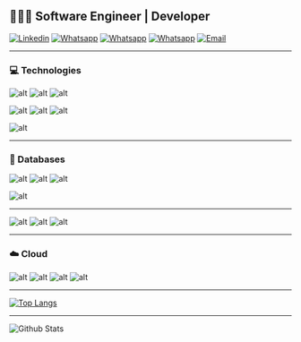 ## 👨🏻‍💻 Software Engineer | Developer

[![Linkedin](https://img.shields.io/badge/LinkedIn-0077B5?style=for-the-badge&logo=linkedin&logoColor=white)](https://linkedin.com/in/souluanf)
[![Whatsapp](https://img.shields.io/badge/WhatsApp-25D366?style=for-the-badge&logo=whatsapp&logoColor=white)](https://wa.me/5511954875270)
[![Whatsapp](https://img.shields.io/badge/Telegram-2CA5E0?style=for-the-badge&logo=telegram&logoColor=white)](https://t.me/souluanf)
[![Whatsapp](https://img.shields.io/badge/WebSite-FB542B?style=for-the-badge&logo=brave&logoColor=white)](https://luanfernandes.dev)
[![Email](https://img.shields.io/badge/Email-005FF9?style=for-the-badge&logo=mail.Ru&logoColor=white)](mailto:hello@luanfernandes.dev)

---
### 💻  Technologies
![alt](https://img.shields.io/badge/Java-ED8B00?style=for-the-badge&logo=java&logoColor=white)
![alt](https://img.shields.io/badge/Spring-6DB33F?style=for-the-badge&logo=spring&logoColor=white)
![alt](https://img.shields.io/badge/Quarkus-4695EB?style=for-the-badge&logo=quarkus&logoColor=white)

![alt](https://img.shields.io/badge/Python-3776AB?style=for-the-badge&logo=python&logoColor=white)
![alt](https://img.shields.io/badge/Django-092E20?style=for-the-badge&logo=django&logoColor=white)
![alt](https://img.shields.io/badge/Fast_Api-009688?style=for-the-badge&logo=fastapi&logoColor=white)

![alt](https://img.shields.io/badge/Go-00ADD8?style=for-the-badge&logo=go&logoColor=white)


---
### 💾   Databases

![alt](https://img.shields.io/badge/PostgreSQL-316192?style=for-the-badge&logo=postgresql&logoColor=white)
![alt](https://img.shields.io/badge/MySQL-00000F?style=for-the-badge&logo=mysql&logoColor=white)
![alt](https://img.shields.io/badge/Microsoft_SQL_Server-CC2927?style=for-the-badge&logo=microsoft-sql-server&logoColor=white)

![alt](https://img.shields.io/badge/MongoDB-4EA94B?style=for-the-badge&logo=mongodb&logoColor=white)

--- 
![alt](https://img.shields.io/badge/Docker-2496ED?style=for-the-badge&logo=docker&logoColor=white)
![alt](https://img.shields.io/badge/Kubernetes-326DE6?style=for-the-badge&logo=kubernetes&logoColor=white)
![alt](https://img.shields.io/badge/Terraform-7B42BC?style=for-the-badge&logo=terraform&logoColor=white)

---
### ☁️ Cloud</h3>
![alt](https://img.shields.io/badge/Amazon_AWS-232F3E?style=for-the-badge&logo=amazon-aws&logoColor=white)
![alt](https://img.shields.io/badge/Microsoft_Azure-0089D6?style=for-the-badge&logo=microsoft-azure&logoColor=white)
![alt](https://img.shields.io/badge/Google_Cloud-4285F4?style=for-the-badge&logo=google-cloud&logoColor=white)
![alt](https://img.shields.io/badge/Heroku-430098?style=for-the-badge&logo=heroku&logoColor=white)

---
[![Top Langs](https://github-readme-stats.vercel.app/api/top-langs/?username=souluanf&layout=compact)](https://github.com/souluanf?tab=repositories)

---
<img src="https://github-readme-stats.vercel.app/api?username=souluanf&show_icons=true" alt="Github Stats"></img>
